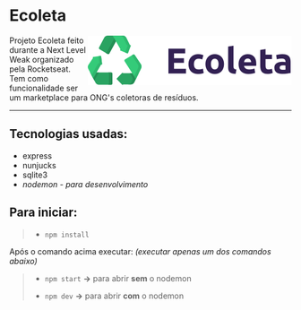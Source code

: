# Ecoleta
<img src="public/assets/logo.svg" align="right">

Projeto Ecoleta feito durante a Next Level Weak organizado pela Rocketseat. Tem como funcionalidade ser um marketplace para ONG's coletoras de resíduos.

***

## Tecnologias usadas:
* express
* nunjucks
* sqlite3
* *nodemon - para desenvolvimento*

## Para iniciar:

> * `npm install`

Após o comando acima executar:
*(executar apenas um dos comandos abaixo)*

> * `npm start` **→** para abrir **sem** o nodemon
>
> * `npm dev` **→** para abrir **com** o nodemon
